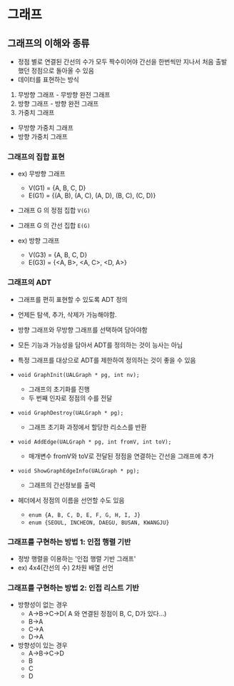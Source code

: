 # 그래프

## 그래프의 이해와 종류

- 정점 별로 연결된 간선의 수가 모두 짝수이어야 간선을 한번씩만 지나서 처음 출발했던 정점으로 돌아올 수 있음
- 데이터를 표현하는 방식

1. 무방향 그래프 - 무방향 완전 그래프
2. 방향 그래프 - 방향 완전 그래프
3. 가중치 그래프

- 무방향 가중치 그래프
- 방향 가중치 그래프

### 그래프의 집합 표현

- ex) 무방향 그래프
  - V(G1) = {A, B, C, D}
  - E(G1) = {(A, B), (A, C), (A, D), (B, C), (C, D)}
- 그래프 G 의 정점 집합 `V(G)`
- 그래프 G 의 간선 집합 `E(G)`

- ex) 방향 그래프
  - V(G3) = {A, B, C, D}
  - E(G3) = {<A, B>, <A, C>, <D, A>}

### 그래프의 ADT

- 그래프를 편히 표현할 수 있도록 ADT 정의
- 언제든 탐색, 추가, 삭제가 가능해야함.
- 방향 그래프와 무방향 그래프를 선택하여 담아야함
- 모든 기능과 가능성을 담아서 ADT를 정의하는 것이 능사는 아님
- 특정 그래프를 대상으로 ADT를 제한하여 정의하는 것이 좋을 수 있음

- `void GraphInit(UALGraph * pg, int nv);`
  - 그래프의 초기화를 진행
  - 두 번째 인자로 정점의 수를 전달
- `void GraphDestroy(UALGraph * pg);`
  - 그래프 초기화 과정에서 할당한 리소스를 반환
- `void AddEdge(UALGraph * pg, int fromV, int toV);`
  - 매개변수 fromV와 toV로 전달된 정점을 연결하는 간선을 그래프에 추가
- `void ShowGraphEdgeInfo(UALGraph * pg);`

  - 그래프의 간선정보를 출력

- 헤더에서 정점의 이름을 선언할 수도 있음
  - `enum {A, B, C, D, E, F, G, H, I, J}`
  - `enum {SEOUL, INCHEON, DAEGU, BUSAN, KWANGJU}`

### 그래프를 구현하는 방법 1: 인접 행렬 기반

- 정방 행렬을 이용하는 '인접 행렬 기반 그래프'
- ex) 4x4(간선의 수) 2차원 배열 선언

### 그래프를 구현하는 방법 2: 인접 리스트 기반

- 방향성이 없는 경우
  - A->B->C->D( A 와 연결된 정점이 B, C, D가 있다...)
  - B->A
  - C->A
  - D->A
- 방향성이 있는 경우
  - A->B->C->D
  - B
  - C
  - D
